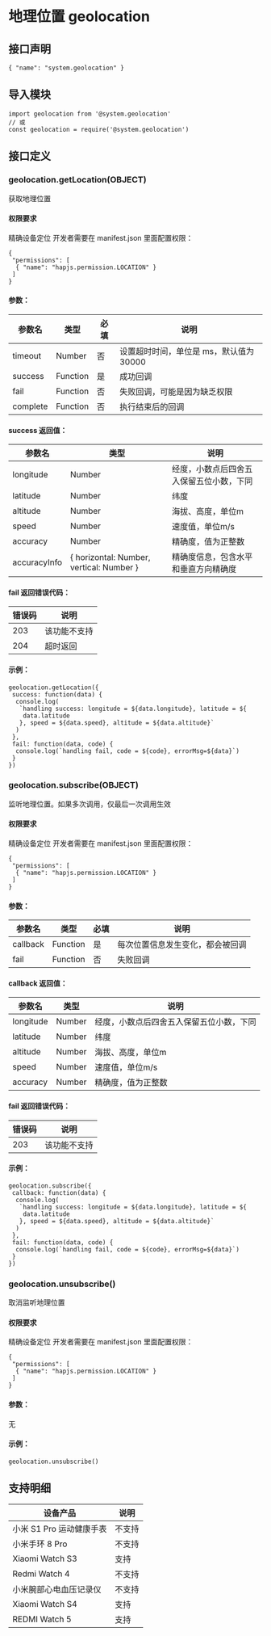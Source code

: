 # 地理位置 geolocation

## 接口声明
```
{ "name": "system.geolocation" }
```

## 导入模块
```
import geolocation from '@system.geolocation' 
// 或 
const geolocation = require('@system.geolocation')
```

## 接口定义
### geolocation.getLocation(OBJECT)
获取地理位置
#### 权限要求
精确设备定位
开发者需要在 manifest.json 里面配置权限：
```
{
 "permissions": [
  { "name": "hapjs.permission.LOCATION" }
 ]
}
```

#### 参数：
参数名 | 类型 | 必填 | 说明  
---|---|---|---  
timeout | Number | 否 | 设置超时时间，单位是 ms，默认值为 30000  
success | Function | 是 | 成功回调  
fail | Function | 否 | 失败回调，可能是因为缺乏权限  
complete | Function | 否 | 执行结束后的回调  

#### success 返回值：
参数名 | 类型 | 说明  
---|---|---  
longitude | Number | 经度，小数点后四舍五入保留五位小数，下同  
latitude | Number | 纬度  
altitude | Number | 海拔、高度，单位m  
speed | Number | 速度值，单位m/s  
accuracy | Number | 精确度，值为正整数  
accuracyInfo | { horizontal: Number, vertical: Number } | 精确度信息，包含水平和垂直方向精确度  

#### fail 返回错误代码：
错误码 | 说明  
---|---  
203 | 该功能不支持  
204 | 超时返回  

#### 示例：
```
geolocation.getLocation({
 success: function(data) {
  console.log(
   `handling success: longitude = ${data.longitude}, latitude = ${
    data.latitude
   }, speed = ${data.speed}, altitude = ${data.altitude}`
  )
 },
 fail: function(data, code) {
  console.log(`handling fail, code = ${code}, errorMsg=${data}`)
 }
})
```

### geolocation.subscribe(OBJECT)
监听地理位置。如果多次调用，仅最后一次调用生效
#### 权限要求
精确设备定位
开发者需要在 manifest.json 里面配置权限：
```
{
 "permissions": [
  { "name": "hapjs.permission.LOCATION" }
 ]
}
```

#### 参数：
参数名 | 类型 | 必填 | 说明  
---|---|---|---  
callback | Function | 是 | 每次位置信息发生变化，都会被回调  
fail | Function | 否 | 失败回调  

#### callback 返回值：
参数名 | 类型 | 说明  
---|---|---  
longitude | Number | 经度，小数点后四舍五入保留五位小数，下同  
latitude | Number | 纬度  
altitude | Number | 海拔、高度，单位m  
speed | Number | 速度值，单位m/s  
accuracy | Number | 精确度，值为正整数  

#### fail 返回错误代码：
错误码 | 说明  
---|---  
203 | 该功能不支持  

#### 示例：
```
geolocation.subscribe({
 callback: function(data) {
  console.log(
   `handling success: longitude = ${data.longitude}, latitude = ${
    data.latitude
   }, speed = ${data.speed}, altitude = ${data.altitude}`
  )
 },
 fail: function(data, code) {
  console.log(`handling fail, code = ${code}, errorMsg=${data}`)
 }
})
```

### geolocation.unsubscribe()
取消监听地理位置
#### 权限要求
精确设备定位
开发者需要在 manifest.json 里面配置权限：
```
{
 "permissions": [
  { "name": "hapjs.permission.LOCATION" }
 ]
}
```

#### 参数：
无
#### 示例：
```
geolocation.unsubscribe()
```

## 支持明细
设备产品 | 说明  
---|---  
小米 S1 Pro 运动健康手表 | 不支持  
小米手环 8 Pro | 不支持  
Xiaomi Watch S3 | 支持  
Redmi Watch 4 | 不支持  
小米腕部心电血压记录仪 | 不支持  
Xiaomi Watch S4 | 支持  
REDMI Watch 5 | 支持
